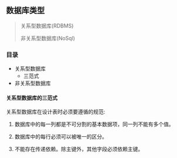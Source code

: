 ## 数据库类型

> 关系型数据库(RDBMS)
>
> 非关系型数据库(NoSql)

### 目录
* 关系型数据库
    * 三范式
* 非关系型数据库

#### 关系型数据库的三范式

关系型数据库在设计表时必须要遵循的规范: 

1. 数据库中的每一列都是不可分割的基本数据项，同一列不能有多个值。

2. 数据库中的每行必须可以被唯一的区分。

3. 不能存在传递依赖。除主键外，其他字段必须依赖主键。

 